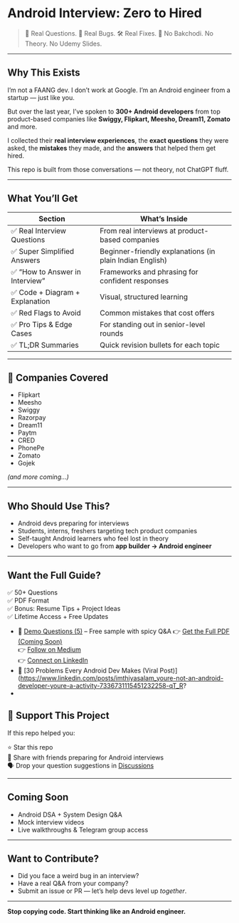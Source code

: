 

# Android Interview: Zero to Hired


> 💼 Real Questions. 🐛 Real Bugs. 🛠️ Real Fixes.
> 🚫 No Bakchodi. No Theory. No Udemy Slides.

---

##  Why This Exists

I’m not a FAANG dev. I don’t work at Google.
I’m an Android engineer from a startup — just like you.

But over the last year, I’ve spoken to **300+ Android developers** from top product-based companies like **Swiggy, Flipkart, Meesho, Dream11, Zomato** and more.

I collected their **real interview experiences**, the **exact questions** they were asked, the **mistakes** they made, and the **answers** that helped them get hired.

This repo is built from those conversations — not theory, not ChatGPT fluff.

---


##  What You’ll Get

|  Section |  What’s Inside |
|------------|------------------|
| ✅ Real Interview Questions | From real interviews at product-based companies |
| ✅ Super Simplified Answers | Beginner-friendly explanations (in plain Indian English) |
| ✅ “How to Answer in Interview” | Frameworks and phrasing for confident responses |
| ✅ Code + Diagram + Explanation | Visual, structured learning |
| ✅ Red Flags to Avoid | Common mistakes that cost offers |
| ✅ Pro Tips & Edge Cases | For standing out in senior-level rounds |
| ✅ TL;DR Summaries | Quick revision bullets for each topic |

---

## 🏢 Companies Covered

- Flipkart  
- Meesho  
- Swiggy  
- Razorpay  
- Dream11  
- Paytm  
- CRED  
- PhonePe  
- Zomato  
- Gojek  

*(and more coming...)*

---

##  Who Should Use This?

- Android devs preparing for interviews  
- Students, interns, freshers targeting tech product companies  
- Self-taught Android learners who feel lost in theory  
- Developers who want to go from **app builder → Android engineer**

---

##  Want the Full Guide?

✅ 50+ Questions  
✅ PDF Format  
✅ Bonus: Resume Tips + Project Ideas  
✅ Lifetime Access + Free Updates


* 📄 [Demo Questions (5)](./demo/) – Free sample with spicy Q\&A
👉 [Get the Full PDF (Coming Soon)](https://medium.com/@developerimthiyas)  
👉 [Follow on Medium](https://medium.com/@developerimthiyas)  
👉 [Connect on LinkedIn](https://www.linkedin.com/in/imthiyasalam)
* 🔗 [30 Problems Every Android Dev Makes (Viral Post)](https://www.linkedin.com/posts/imthiyasalam_youre-not-an-android-developer-youre-a-activity-7336731115451232258-qT_R?
* 


## 🤝 Support This Project

If this repo helped you:

⭐ Star this repo  
🔁 Share with friends preparing for Android interviews  
🗣️ Drop your question suggestions in [Discussions](https://github.com/YOUR_USERNAME/android-interview-zero-to-hired/discussions)

---


##  Coming Soon

- Android DSA + System Design Q&A  
- Mock interview videos  
- Live walkthroughs & Telegram group access  

---



##  Want to Contribute?

- Did you face a weird bug in an interview?
- Have a real Q\&A from your company?
- Submit an issue or PR — let’s help devs level up *together*.


---

**Stop copying code. Start thinking like an Android engineer.**
